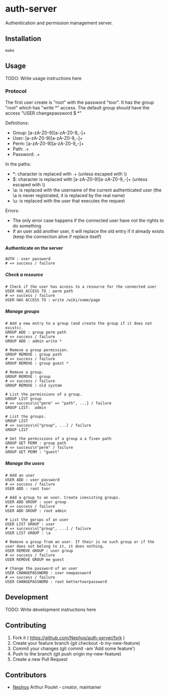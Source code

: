 # auth-server
Authentication and permission management server.

## Installation

    make

## Usage

TODO: Write usage instructions here

### Protocol

The first user create is "root" with the password "toor". It has the group "root" which has "write \*" access.
The default group should have the access "USER changepassword \$ \*"


Definitions:

* Group: \[a-zA-Z0-9][a-zA-Z0-9_-]+
* User: \[a-zA-Z0-9][a-zA-Z0-9_-]+
* Perm: \[a-zA-Z0-9][a-zA-Z0-9_-]+
* Path: .+
* Password: .+

In the paths:

* \*: character is replaced with .+ (unless escaped with \\)
* \$: character is replaced with \[a-zA-Z0-9][a-zA-Z0-9_-]+ (unless escaped with \\)
* \a: is replaced with the username of the current authenticated user (the \a is never registrated, it is replaced by the real name)
* \u: is replaced with the user that executes the request

Errors:

* The only error case happens if the connected user have not the rights to do something
* If an user add another user, it will replace the old entry if it already exists (keep the connection alive if replace itself)

#### Authenticate on the server

    AUTH : user password
    # => success / failure

##### Check a resource

    # Check if the user has access to a resource for the connected user
    USER HAS_ACCESS TO : perm path
    # => success / failure
    USER HAS ACCESS TO : write /wiki/some/page

##### Manage groups

    # Add a new entry to a group (and create the group if it does not exists).
    GROUP ADD : group perm path
    # => success / failure
    GROUP ADD : admin write *

    # Remove a group permission.
    GROUP REMOVE : group path
    # => success / failure
    GROUP REMOVE : group guest *

    # Remove a group.
    GROUP REMOVE : group
    # => success / failure
    GROUP REMOVE : old system

    # List the permissions of a group.
    GROUP LIST group
    # => success\n{"perm" => "path", ...} / failure
    GROUP LIST:  admin

    # List the groups.
    GROUP LIST
    # => success\n["group", ...] / failure
    GROUP LIST

    # Get the permissions of a group a a fiven path
    GROUP GET PERM : group path
    # => success\n"perm" / failure
    GROUP GET PERM : "guest"

##### Manage the users

    # Add an user
    USER ADD : user password
    # => success / failure
    USER ADD : root toor

    # Add a group to an user. Create inexisting groups.
    USER ADD GROUP : user group
    # => success / failure
    USER ADD GROUP : root admin

    # List the gorups of an user
    USER LIST GROUP : user
    # => success\n["group", ...] / failure
    USER LIST GROUP : \a

    # Remove a group from an user. If their is no such group or if the user does not belong to it, it does nothing.
    USER REMOVE GROUP : user group
    # => success / failure
    USER REMOVE GROUP me guest

    # Change the password of an user
    USER CHANGEPASSWORD : user newpassword
    # => success / failure
    USER CHANGEPASSWORD : root bettertoorpassword


## Development

TODO: Write development instructions here

## Contributing

1. Fork it ( https://github.com/Nephos/auth-server/fork )
2. Create your feature branch (git checkout -b my-new-feature)
3. Commit your changes (git commit -am 'Add some feature')
4. Push to the branch (git push origin my-new-feature)
5. Create a new Pull Request

## Contributors

- [Nephos](https://github.com/Nephos) Arthur Poulet - creator, maintainer
